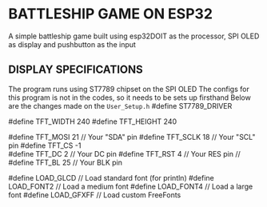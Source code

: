 # BATTLESHIP GAME ON ESP32 

A simple battleship game built using esp32DOIT as the processor, SPI OLED as display and pushbutton as the input

## DISPLAY SPECIFICATIONS
The program runs using ST7789 chipset on the SPI OLED
The configs for this program is not in the codes, so it needs to be sets up firsthand
Below are the changes made on the `User_Setup.h`
#define ST7789_DRIVER 

#define TFT_WIDTH  240
#define TFT_HEIGHT 240

#define TFT_MOSI 21  // Your "SDA" pin
#define TFT_SCLK 18  // Your "SCL" pin
#define TFT_CS   -1  
#define TFT_DC    2  // Your DC pin
#define TFT_RST   4  // Your RES pin
// #define TFT_BL   25  // Your BLK pin

#define LOAD_GLCD   // Load standard font (for println)
#define LOAD_FONT2  // Load a medium font
#define LOAD_FONT4  // Load a large font
#define LOAD_GFXFF  // Load custom FreeFonts